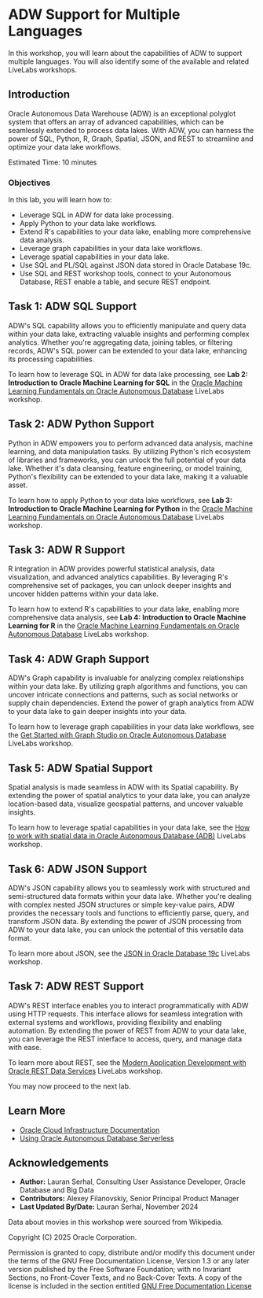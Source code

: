 # ADW Support for Multiple Languages

In this workshop, you will learn about the capabilities of ADW to support multiple languages. You will also identify some of the available and related LiveLabs workshops.

## Introduction

Oracle Autonomous Data Warehouse (ADW) is an exceptional polyglot system that offers an array of advanced capabilities, which can be seamlessly extended to process data lakes. With ADW, you can harness the power of SQL, Python, R, Graph, Spatial, JSON, and REST to streamline and optimize your data lake workflows.

Estimated Time: 10 minutes

### Objectives

In this lab, you will learn how to:

* Leverage SQL in ADW for data lake processing.
* Apply Python to your data lake workflows.
* Extend R's capabilities to your data lake, enabling more comprehensive data analysis.
* Leverage graph capabilities in your data lake workflows.
* Leverage spatial capabilities in your data lake.
* Use SQL and PL/SQL against JSON data stored in Oracle Database 19c.
* Use SQL and REST workshop tools, connect to your Autonomous Database, REST enable a table, and secure REST endpoint.

## Task 1: ADW SQL Support

ADW's SQL capability allows you to efficiently manipulate and query data within your data lake, extracting valuable insights and performing complex analytics. Whether you're aggregating data, joining tables, or filtering records, ADW's SQL power can be extended to your data lake, enhancing its processing capabilities.

To learn how to leverage SQL in ADW for data lake processing, see **Lab 2: Introduction to Oracle Machine Learning for SQL** in the [Oracle Machine Learning Fundamentals on Oracle Autonomous Database](https://livelabs.oracle.com/pls/apex/dbpm/r/livelabs/view-workshop?wid=922) LiveLabs workshop.

## Task 2: ADW Python Support

Python in ADW empowers you to perform advanced data analysis, machine learning, and data manipulation tasks. By utilizing Python's rich ecosystem of libraries and frameworks, you can unlock the full potential of your data lake. Whether it's data cleansing, feature engineering, or model training, Python's flexibility can be extended to your data lake, making it a valuable asset.

To learn how to apply Python to your data lake workflows, see **Lab 3: Introduction to Oracle Machine Learning for Python** in the [Oracle Machine Learning Fundamentals on Oracle Autonomous Database](https://livelabs.oracle.com/pls/apex/dbpm/r/livelabs/view-workshop?wid=922) LiveLabs workshop.

## Task 3: ADW R Support

R integration in ADW provides powerful statistical analysis, data visualization, and advanced analytics capabilities. By leveraging R's comprehensive set of packages, you can unlock deeper insights and uncover hidden patterns within your data lake.

To learn how to extend R's capabilities to your data lake, enabling more comprehensive data analysis, see **Lab 4: Introduction to Oracle Machine Learning for R** in the [Oracle Machine Learning Fundamentals on Oracle Autonomous Database](https://livelabs.oracle.com/pls/apex/dbpm/r/livelabs/view-workshop?wid=922) LiveLabs workshop.

## Task 4: ADW Graph Support

ADW's Graph capability is invaluable for analyzing complex relationships within your data lake. By utilizing graph algorithms and functions, you can uncover intricate connections and patterns, such as social networks or supply chain dependencies. Extend the power of graph analytics from ADW to your data lake to gain deeper insights into your data.

To learn how to leverage graph capabilities in your data lake workflows, see the [Get Started with Graph Studio on Oracle Autonomous Database](https://livelabs.oracle.com/pls/apex/dbpm/r/livelabs/view-workshop?wid=758) LiveLabs workshop.

## Task 5: ADW Spatial Support

Spatial analysis is made seamless in ADW with its Spatial capability. By extending the power of spatial analytics to your data lake, you can analyze location-based data, visualize geospatial patterns, and uncover valuable insights.

To learn how to leverage spatial capabilities in your data lake, see the [How to work with spatial data in Oracle Autonomous Database (ADB)](https://livelabs.oracle.com/pls/apex/dbpm/r/livelabs/view-workshop?wid=736) LiveLabs workshop.

## Task 6: ADW JSON Support

ADW's JSON capability allows you to seamlessly work with structured and semi-structured data formats within your data lake. Whether you're dealing with complex nested JSON structures or simple key-value pairs, ADW provides the necessary tools and functions to efficiently parse, query, and transform JSON data. By extending the power of JSON processing from ADW to your data lake, you can unlock the potential of this versatile data format.

To learn more about JSON, see the [JSON in Oracle Database 19c](https://livelabs.oracle.com/pls/apex/dbpm/r/livelabs/view-workshop?wid=638) LiveLabs workshop.

## Task 7: ADW REST Support

ADW's REST interface enables you to interact programmatically with ADW using HTTP requests. This interface allows for seamless integration with external systems and workflows, providing flexibility and enabling automation. By extending the power of REST from ADW to your data lake, you can leverage the REST interface to access, query, and manage data with ease.

To learn more about REST, see the [Modern Application Development with Oracle REST Data Services](https://livelabs.oracle.com/pls/apex/dbpm/r/livelabs/run-workshop?p210_wid=815) LiveLabs workshop.

You may now proceed to the next lab.

## Learn More

* [Oracle Cloud Infrastructure Documentation](https://docs.cloud.oracle.com/en-us/iaas/Content/GSG/Concepts/baremetalintro.htm)
* [Using Oracle Autonomous Database Serverless](https://docs.oracle.com/en/cloud/paas/autonomous-database/adbsa/index.html)

## Acknowledgements
* **Author:** Lauran Serhal, Consulting User Assistance Developer, Oracle Database and Big Data
* **Contributors:** Alexey Filanovskiy, Senior Principal Product Manager
* **Last Updated By/Date:** Lauran Serhal, November 2024

Data about movies in this workshop were sourced from Wikipedia.

Copyright (C) 2025 Oracle Corporation.

Permission is granted to copy, distribute and/or modify this document
under the terms of the GNU Free Documentation License, Version 1.3
or any later version published by the Free Software Foundation;
with no Invariant Sections, no Front-Cover Texts, and no Back-Cover Texts.
A copy of the license is included in the section entitled [GNU Free Documentation License](https://oracle-livelabs.github.io/adb/shared/adb-15-minutes/introduction/files/gnu-free-documentation-license.txt)
